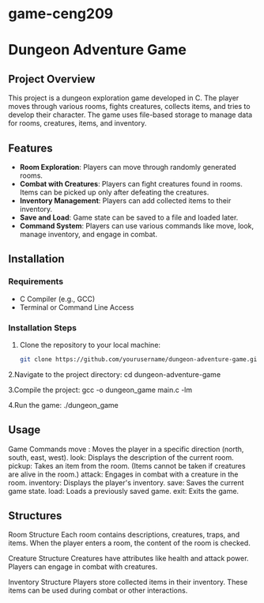 # game-ceng209
# Dungeon Adventure Game

## Project Overview
This project is a dungeon exploration game developed in C. The player moves through various rooms, fights creatures, collects items, and tries to develop their character. The game uses file-based storage to manage data for rooms, creatures, items, and inventory.

## Features
- **Room Exploration**: Players can move through randomly generated rooms.
- **Combat with Creatures**: Players can fight creatures found in rooms. Items can be picked up only after defeating the creatures.
- **Inventory Management**: Players can add collected items to their inventory.
- **Save and Load**: Game state can be saved to a file and loaded later.
- **Command System**: Players can use various commands like move, look, manage inventory, and engage in combat.

## Installation

### Requirements
- C Compiler (e.g., GCC)
- Terminal or Command Line Access

### Installation Steps

1. Clone the repository to your local machine:
   ```bash
   git clone https://github.com/yourusername/dungeon-adventure-game.git

2.Navigate to the project directory:
cd dungeon-adventure-game

3.Compile the project:
gcc -o dungeon_game main.c -lm

4.Run the game:
./dungeon_game

## Usage
Game Commands
move <direction>: Moves the player in a specific direction (north, south, east, west).
look: Displays the description of the current room.
pickup: Takes an item from the room. (Items cannot be taken if creatures are alive in the room.)
attack: Engages in combat with a creature in the room.
inventory: Displays the player's inventory.
save: Saves the current game state.
load: Loads a previously saved game.
exit: Exits the game.

## Structures
Room Structure
Each room contains descriptions, creatures, traps, and items. When the player enters a room, the content of the room is checked.

Creature Structure
Creatures have attributes like health and attack power. Players can engage in combat with creatures.

Inventory Structure
Players store collected items in their inventory. These items can be used during combat or other interactions.
